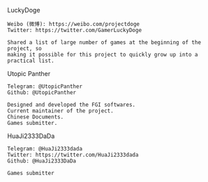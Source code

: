 LuckyDoge

	Weibo (微博): https://weibo.com/projectdoge
	Twitter: https://twitter.com/GamerLuckyDoge

	Shared a list of large number of games at the beginning of the project, so
	making it possible for this project to quickly grow up into a practical list.

Utopic Panther

	Telegram: @UtopicPanther
	Github: @UtopicPanther

	Designed and developed the FGI softwares.
	Current maintainer of the project.
	Chinese Documents.
	Games submitter.

HuaJi2333DaDa

	Telegram: @HuaJi2333dada
	Twitter: https://twitter.com/HuaJi2333dada
	Github: @HuaJi2333DaDa
	
	Games submitter

	